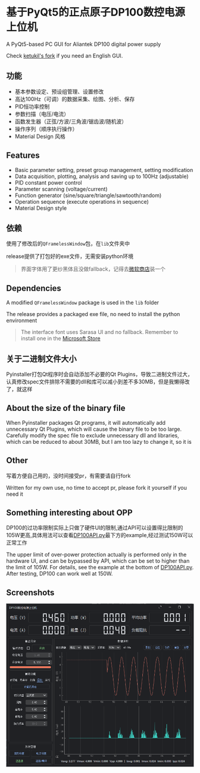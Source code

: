 # 基于PyQt5的正点原子DP100数控电源上位机

A PyQt5-based PC GUI for Aliantek DP100 digital power supply

Check [ketukil's fork](https://github.com/ketukil/Alientek-DP100-PyQT5-english-gui) if you need an English GUI.

## 功能

- 基本参数设定、预设组管理、设置修改
- 高达100Hz（可调）的数据采集、绘图、分析、保存
- PID恒功率控制
- 参数扫描（电压/电流）
- 函数发生器（正弦/方波/三角波/锯齿波/随机波）
- 操作序列（顺序执行操作）
- Material Design 风格

## Features

- Basic parameter setting, preset group management, setting modification
- Data acquisition, plotting, analysis and saving up to 100Hz (adjustable)
- PID constant power control
- Parameter scanning (voltage/current)
- Function generator (sine/square/triangle/sawtooth/random)
- Operation sequence (execute operations in sequence)
- Material Design style

## 依赖

使用了修改后的`QFramelessWindow`包，在`lib`文件夹中

release提供了打包好的exe文件，无需安装python环境

> 界面字体用了更纱黑体且没做fallback，记得去[微软商店](https://www.microsoft.com/store/productId/9MW0M424NCZ7?ocid=pdpshare)装一个

## Dependencies

A modified `QFramelessWindow` package is used in the `lib` folder

The release provides a packaged exe file, no need to install the python environment

> The interface font uses Sarasa UI and no fallback. Remember to install one in the [Microsoft Store](https://www.microsoft.com/store/productId/9MW0M424NCZ7?ocid=pdpshare)

## 关于二进制文件大小

Pyinstaller打包Qt程序时会自动添加不必要的Qt Plugins，导致二进制文件过大，认真修改spec文件排除不需要的dll和库可以减小到差不多30MB，但是我懒得改了，就这样

## About the size of the binary file

When Pyinstaller packages Qt programs, it will automatically add unnecessary Qt Plugins, which will cause the binary file to be too large. Carefully modify the spec file to exclude unnecessary dll and libraries, which can be reduced to about 30MB, but I am too lazy to change it, so it is

## Other

写着方便自己用的，没时间接受pr，有需要请自行fork

Written for my own use, no time to accept pr, please fork it yourself if you need it

## Something interesting about OPP

DP100的过功率限制实际上只做了硬件UI的限制,通过API可以设置得比限制的105W更高,具体用法可以查看[DP100API.py](./DP100API.py)最下方的example,经过测试150W可以正常工作

The upper limit of over-power protection actually is performed only in the hardware UI, and can be bypassed by API, which can be set to higher than the limit of 105W. For details, see the example at the bottom of [DP100API.py](./DP100API.py).
After testing, DP100 can work well at 150W.

## Screenshots

![1701177770319](image/readme/1701177770319.png)
